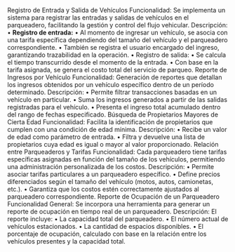 Registro de Entrada y Salida de Vehículos
Funcionalidad: Se implementa un sistema para registrar las entradas y salidas de vehículos en el parqueadero, facilitando la gestión y control del flujo vehicular.
Descripción:
•
**Registro de entrada:**
•
Al momento de ingresar un vehículo, se asocia con una tarifa específica dependiendo del tamaño del vehículo y el parqueadero correspondiente.
•
También se registra el usuario encargado del ingreso, garantizando trazabilidad en la operación.
•
Registro de salida:
•
Se calcula el tiempo transcurrido desde el momento de la entrada.
•
Con base en la tarifa asignada, se genera el costo total del servicio de parqueo.
Reporte de Ingresos por Vehículo
Funcionalidad: Generación de reportes que detallan los ingresos obtenidos por un vehículo específico dentro de un período determinado.
Descripción:
•
Permite filtrar transacciones basadas en un vehículo en particular.
•
Suma los ingresos generados a partir de las salidas registradas para el vehículo.
•
Presenta el ingreso total acumulado dentro del rango de fechas especificado.
Búsqueda de Propietarios Mayores de Cierta Edad
Funcionalidad: Facilita la identificación de propietarios que cumplen con una condición de edad mínima.
Descripción:
•
Recibe un valor de edad como parámetro de entrada.
•
Filtra y devuelve una lista de propietarios cuya edad es igual o mayor al valor proporcionado.
Relación entre Parqueaderos y Tarifas
Funcionalidad: Cada parqueadero tiene tarifas específicas asignadas en función del tamaño de los vehículos, permitiendo una administración personalizada de los costos.
Descripción:
•
Permite asociar tarifas particulares a un parqueadero específico.
•
Define precios diferenciados según el tamaño del vehículo (motos, autos, camionetas, etc.).
•
Garantiza que los costos estén correctamente ajustados al parqueadero correspondiente.
Reporte de Ocupación de un Parqueadero
Funcionalidad General: Se incorpora una herramienta para generar un reporte de ocupación en tiempo real de un parqueadero.
Descripción: El reporte incluye:
•
La capacidad total del parqueadero.
•
El número actual de vehículos estacionados.
•
La cantidad de espacios disponibles.
•
El porcentaje de ocupación, calculado con base en la relación entre los vehículos presentes y la capacidad total.
